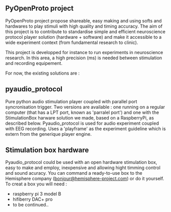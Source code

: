 ## PyOpenProto project

PyOpenProto project propose shareable, easy making and using softs and hardwares to play stimuli with high quality and timing accuracy.
The aim of this project is to contribute to standardise simple and efficient neuroscience protocol player solution (hardware + software) and make it accessible to a wide experiment context (from fundamental research to clinic).

This project is developped for instance to run experiments in neuroscience research. In this area, a high precision (ms) is needed between stimulation and recording equipement.  

For now, the existing solutions are :

## pyaudio_protocol
Pure python audio stimulation player coupled with parallel port syncronisation trigger. 
Two versions are available : one running on a regular computer (that has a LPT port, known as 'parralel port') and one with the StimulationBox harware solution we made, based on a RaspberryPi, as described below.
Pyaudio_protocol is used for audio experiment coupled with EEG recording. Uses a 'playframe' as the experiment guideline which is extern from the generique player engine.

## Stimulation box hardware
Pyaudio_protocol could be used with an open hardware stimulation box, easy to make and employ, inexpensive and allowing hight timming control and sound acuracy.
You can command a ready-to-use box to the Hemisphere company (bonjour@hemisphere-project.com) or do it yourself.
To creat a box you will need :
- raspberry pi 3 model B
- hifiberry DAC+ pro  
- to be continued..

